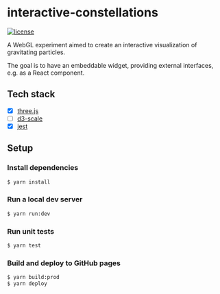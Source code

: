 # interactive-constellations

  [![license][license-image]][license-url]

A WebGL experiment aimed to create an interactive visualization of gravitating particles.

The goal is to have an embeddable widget, providing external interfaces, e.g. as a React component.

## Tech stack

- [x] [three.js](https://threejs.org/docs/)
- [ ] [d3-scale](https://github.com/d3/d3-scale)
- [x] [jest](https://facebook.github.io/jest)

## Setup

### Install dependencies

```bash
$ yarn install
```

### Run a local dev server

```bash
$ yarn run:dev
```

### Run unit tests

```bash
$ yarn test
```

### Build and deploy to GitHub pages

```bash
$ yarn build:prod
$ yarn deploy
```

[license-image]: https://img.shields.io/github/license/oleksmarkh/interactive-constellations.svg?style=flat-square
[license-url]: https://github.com/oleksmarkh/interactive-constellations/blob/master/LICENSE
